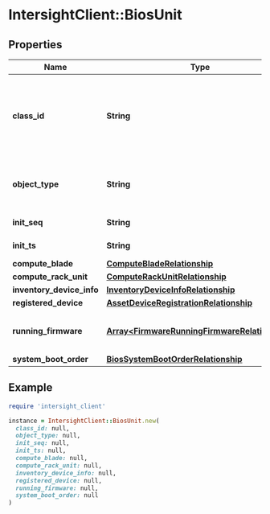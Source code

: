 # IntersightClient::BiosUnit

## Properties

| Name | Type | Description | Notes |
| ---- | ---- | ----------- | ----- |
| **class_id** | **String** | The fully-qualified name of the instantiated, concrete type. This property is used as a discriminator to identify the type of the payload when marshaling and unmarshaling data. | [default to &#39;bios.Unit&#39;] |
| **object_type** | **String** | The fully-qualified name of the instantiated, concrete type. The value should be the same as the &#39;ClassId&#39; property. | [default to &#39;bios.Unit&#39;] |
| **init_seq** | **String** | The initSeq of the equipment. | [optional][readonly] |
| **init_ts** | **String** | The initTs of the equipment. | [optional][readonly] |
| **compute_blade** | [**ComputeBladeRelationship**](ComputeBladeRelationship.md) |  | [optional] |
| **compute_rack_unit** | [**ComputeRackUnitRelationship**](ComputeRackUnitRelationship.md) |  | [optional] |
| **inventory_device_info** | [**InventoryDeviceInfoRelationship**](InventoryDeviceInfoRelationship.md) |  | [optional] |
| **registered_device** | [**AssetDeviceRegistrationRelationship**](AssetDeviceRegistrationRelationship.md) |  | [optional] |
| **running_firmware** | [**Array&lt;FirmwareRunningFirmwareRelationship&gt;**](FirmwareRunningFirmwareRelationship.md) | An array of relationships to firmwareRunningFirmware resources. | [optional][readonly] |
| **system_boot_order** | [**BiosSystemBootOrderRelationship**](BiosSystemBootOrderRelationship.md) |  | [optional] |

## Example

```ruby
require 'intersight_client'

instance = IntersightClient::BiosUnit.new(
  class_id: null,
  object_type: null,
  init_seq: null,
  init_ts: null,
  compute_blade: null,
  compute_rack_unit: null,
  inventory_device_info: null,
  registered_device: null,
  running_firmware: null,
  system_boot_order: null
)
```

